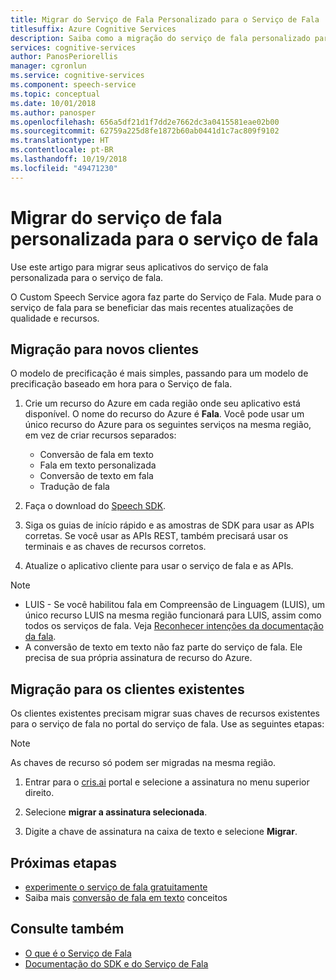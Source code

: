 ```yaml
---
title: Migrar do Serviço de Fala Personalizado para o Serviço de Fala
titlesuffix: Azure Cognitive Services
description: Saiba como a migração do serviço de fala personalizado para o serviço de fala.
services: cognitive-services
author: PanosPeriorellis
manager: cgronlun
ms.service: cognitive-services
ms.component: speech-service
ms.topic: conceptual
ms.date: 10/01/2018
ms.author: panosper
ms.openlocfilehash: 656a5df21d1f7dd2e7662dc3a0415581eae02b00
ms.sourcegitcommit: 62759a225d8fe1872b60ab0441d1c7ac809f9102
ms.translationtype: HT
ms.contentlocale: pt-BR
ms.lasthandoff: 10/19/2018
ms.locfileid: "49471230"
---
```

# <a name="migrate-from-the-custom-speech-service-to-the-speech-service"></a>Migrar do serviço de fala personalizada para o serviço de fala

Use este artigo para migrar seus aplicativos do serviço de fala personalizada para o serviço de fala.

O Custom Speech Service agora faz parte do Serviço de Fala. Mude para o serviço de fala para se beneficiar das mais recentes atualizações de qualidade e recursos.
 
## <a name="migration-for-new-customers"></a>Migração para novos clientes

O modelo de precificação é mais simples, passando para um modelo de precificação baseado em hora para o Serviço de fala.   

1. Crie um recurso do Azure em cada região onde seu aplicativo está disponível. O nome do recurso do Azure é **Fala**. Você pode usar um único recurso do Azure para os seguintes serviços na mesma região, em vez de criar recursos separados:

    * Conversão de fala em texto
    * Fala em texto personalizada
    * Conversão de texto em fala
    * Tradução de fala

2. Faça o download do [Speech SDK](speech-sdk.md). 

3. Siga os guias de início rápido e as amostras de SDK para usar as APIs corretas. Se você usar as APIs REST, também precisará usar os terminais e as chaves de recursos corretos. 

4. Atualize o aplicativo cliente para usar o serviço de fala e as APIs. 

> [!NOTE]
> * LUIS - Se você habilitou fala em Compreensão de Linguagem (LUIS), um único recurso LUIS na mesma região funcionará para LUIS, assim como todos os serviços de fala. Veja [Reconhecer intenções da documentação da fala](how-to-recognize-intents-from-speech-csharp.md).
> * A conversão de texto em texto não faz parte do serviço de fala. Ele precisa de sua própria assinatura de recurso do Azure.
  


## <a name="migration-for-existing-customers"></a>Migração para os clientes existentes

Os clientes existentes precisam migrar suas chaves de recursos existentes para o serviço de fala no portal do serviço de fala. Use as seguintes etapas: 

> [!NOTE] 
> As chaves de recurso só podem ser migradas na mesma região. 

1. Entrar para o [cris.ai](http://www.cris.ai) portal e selecione a assinatura no menu superior direito. 

2. Selecione **migrar a assinatura selecionada**.

3. Digite a chave de assinatura na caixa de texto e selecione **Migrar**.

## <a name="next-steps"></a>Próximas etapas

* [experimente o serviço de fala gratuitamente](get-started.md)
* Saiba mais [conversão de fala em texto](./speech-to-text.md) conceitos

## <a name="see-also"></a>Consulte também

* [O que é o Serviço de Fala](overview.md)
* [Documentação do SDK e do Serviço de Fala](speech-sdk.md#get-the-sdk)